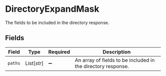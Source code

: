 # DirectoryExpandMask

The fields to be included in the directory response.


## Fields

| Field                                                        | Type                                                         | Required                                                     | Description                                                  |
| ------------------------------------------------------------ | ------------------------------------------------------------ | ------------------------------------------------------------ | ------------------------------------------------------------ |
| `paths`                                                      | List[*str*]                                                  | :heavy_minus_sign:                                           | An array of fields to be included in the directory response. |